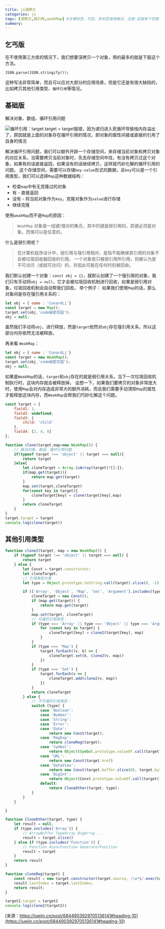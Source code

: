 ```yaml
---
title: js深拷贝
categories: js
tags: [深拷贝,弱引用,weakMap] #文章标签，可空，多标签请用格式，注意:后面有个空格
summary: 
---
```



## 乞丐版

在不使用第三方库的情况下，我们想要深拷贝一个对象，用的最多的就是下面这个方法。
```javascipt
JSON.parse(JSON.stringify());
```
这种写法非常简单，而且可以应对大部分的应用场景，但是它还是有很大缺陷的，比如拷贝其他引用类型、<code>循环引用</code>等情况。

## 基础版
解决对象、数组、循环引用问题

![循环引用：target.target = target报错，因为递归进入死循环导致栈内存溢出了，原因就是上面的对象存在循环引用的情况，即对象的属性间接或直接的引用了自身的情况](./error-01.png)

解决循环引用问题，我们可以额外开辟一个存储空间，来存储当前对象和拷贝对象的对应关系，当需要拷贝当前对象时，先去存储空间中找，有没有拷贝过这个对象，如果有的话直接返回，如果没有的话继续拷贝，这样就巧妙化解的循环引用的问题。
这个存储空间，需要可以存储<code>key-value</code>形式的数据，且<code>key</code>可以是一个引用类型，我们可以选择<code>Map</code>这种数据结构：

- 检查<code>map</code>中有无克隆过的对象
- 有 - 直接返回
- 没有 - 将当前对象作为<code>key</code>，克隆对象作为<code>value</code>进行存储
- 继续克隆

使用<code>weakMap</code>而不是<code>Map</code>的原因：
> `WeakMap` 对象是一组键/值对的集合，其中的键是弱引用的。其键必须是对象，而值可以是任意的。

什么是弱引用呢？
> 在计算机程序设计中，弱引用与强引用相对，是指不能确保其引用的对象不会被垃圾回收器回收的引用。 一个对象若只被弱引用所引用，则被认为是不可访问（或弱可访问）的，并因此可能在任何时刻被回收。

我们默认创建一个对象：`const obj = {}`，就默认创建了一个强引用的对象，我们只有手动将`obj = null`，它才会被垃圾回收机制进行回收，如果是弱引用对象，垃圾回收机制会自动帮我们回收。
举个例子：
如果我们使用`Map`的话，那么对象间是存在强引用关系的：
```javascript
let obj = { name : 'ConardLi'}
const target = new Map();
target.set(obj,'code秘密花园');
obj = null;
```
虽然我们手动将`obj`，进行释放，然是`target`依然对`obj`存在强引用关系，所以这部分内存依然无法被释放。

再来看 `WeakMap`：
```javascript
let obj = { name : 'ConardLi'}
const target = new WeakMap();
target.set(obj,'code秘密花园');
obj = null;
```
如果是`WeakMap`的话，`target`和`obj`存在的就是弱引用关系，当下一次垃圾回收机制执行时，这块内存就会被释放掉。
设想一下，如果我们要拷贝的对象非常庞大时，使用`Map`会对内存造成非常大的额外消耗，而且我们需要手动清除`Map`的属性才能释放这块内存，而`WeakMap`会帮我们巧妙化解这个问题。

```javascript
const target = {
	field1: 1,
	field2: undefined,
	field3: {
		child: 'child'
	},
	field4: [2, 4, 8]
};

function clone(target,map=new WeakMap()) {
	// 解决对象、数组、循环引用问题
	if(typeof target !== 'object' || target === null){
		return target
	}else{
		let cloneTarget = Array.isArray(target)?[]:{};
		if(map.get(target)){
			return map.get(target)
		}
		map.set(target,cloneTarget)
		for(const key in target){
			cloneTarget[key] = clone(target[key],map)
		}
		return cloneTarget
	}
}
target.target = target
console.log(clone(target))
```

## 其他引用类型
```javascript
function clone2(target, map = new WeakMap()) {
	if (typeof target !== 'object' || target === null) {
		return target
	} else {
		let Const = target.constructor;
		let cloneTarget;
		// 引用类型分类
		let type = Object.prototype.toString.call(target).slice(8, -1);

		if (['Array', 'Object', 'Map', 'Set', 'Argument'].includes(type)) {
			cloneTarget = new Const();
			if (map.get(target)) {
				return map.get(target)
			}
			map.set(target, cloneTarget)
			// 可遍历引用类型：
			if (type === 'Array' || type === 'Object' || type === 'Argument') {
				for (const key in target) {
					cloneTarget[key] = clone2(target[key], map)
				}
			}
			if (type === 'Map') {
				target.forEach((v, k) => {
					cloneTarget.set(k, clone2(v, map))
				})
			}
			if (type === 'Set') {
				target.forEach(v => {
					cloneTarget.add(clone2(v, map))
				})
			}
			return cloneTarget
		} else {
			// 不可遍历引用类型：
			switch (type) {
				case 'Boolean':
				case 'Number':
				case 'String':
				case 'Error':
				case 'Date':
					return new Const(target);
				case 'RegExp':
					return cloneReg(target);
				case 'Symbol':
					return Object(Symbol.prototype.valueOf.call(target));;
				case 'URL':
					return new Const(target.href)
				case 'DataView':
					return new Const(target.buffer.slice(0), target.byteOffset, target.byteLength)
				case 'BigInt':
					return Object(Const.prototype.valueOf.call(target))
				default:
					return CloneOther(target, type);
			}
		}
	}

}

function CloneOther(target, type) {
	let result = null;
	if (type.includes('Array')) {
		// ArrayBuffer TypeArray BigArray ...
		result = target.slice()
	} else if (type.includes('Function')) {
		// Function AsyncFunction GeneratorFunction
		result = target
	}
	return result
}

function cloneReg(target) {
	const result = new target.constructor(target.source, /\w*$/.exec(target));
	result.lastIndex = target.lastIndex;
	return result;
}

target2.target = target2
console.log(clone2(target2))
```

[来源：https://juejin.cn/post/6844903929705136141#heading-10](https://juejin.cn/post/6844903929705136141#heading-10)